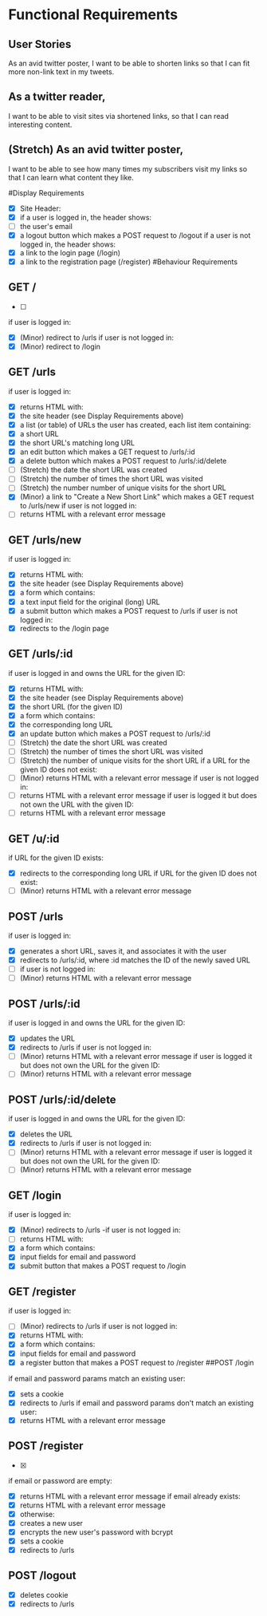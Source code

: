 # Functional Requirements
## User Stories
As an avid twitter poster, 
I want to be able to shorten links 
so that I can fit more non-link text in my tweets.

## As a twitter reader, 
I want to be able to visit sites via shortened links, 
so that I can read interesting content.

## (Stretch) As an avid twitter poster, 
I want to be able to see how many times my subscribers visit my links 
so that I can learn what content they like.

#Display Requirements
- [X] Site Header:
- [x] if a user is logged in, the header shows:
- [ ] the user's email
- [X]  a logout button which makes a POST request to /logout
if a user is not logged in, the header shows:
- [X]  a link to the login page (/login)
- [X]  a link to the registration page (/register)
#Behaviour Requirements
## GET /
- [ ] 
if user is logged in:
- [X]  (Minor) redirect to /urls
if user is not logged in:
- [X]  (Minor) redirect to /login
## GET /urls
if user is logged in:
- [X]  returns HTML with:
- [X]  the site header (see Display Requirements above)
- [X]  a list (or table) of URLs the user has created, each list item containing:
- [X]  a short URL
- [X]  the short URL's matching long URL
- [X]  an edit button which makes a GET request to /urls/:id
- [X]  a delete button which makes a POST request to /urls/:id/delete
- [ ] (Stretch) the date the short URL was created
- [ ] (Stretch) the number of times the short URL was visited
- [ ] (Stretch) the number number of unique visits for the short URL
- [X]  (Minor) a link to "Create a New Short Link" which makes a GET request to /urls/new
if user is not logged in:
- [ ] returns HTML with a relevant error message
## GET /urls/new

if user is logged in:
- [X] returns HTML with:
- [X]  the site header (see Display Requirements above)
- [X]  a form which contains:
- [X]  a text input field for the original (long) URL
- [X]  a submit button which makes a POST request to /urls
if user is not logged in:
- [X]  redirects to the /login page
## GET /urls/:id

if user is logged in and owns the URL for the given ID:
- [X]  returns HTML with:
- [X]  the site header (see Display Requirements above)
- [X]  the short URL (for the given ID)
- [X]  a form which contains:
- [X]  the corresponding long URL
- [X]  an update button which makes a POST request to /urls/:id
- [ ] (Stretch) the date the short URL was created
- [ ] (Stretch) the number of times the short URL was visited
- [ ] (Stretch) the number of unique visits for the short URL
if a URL for the given ID does not exist:
- [ ] (Minor) returns HTML with a relevant error message
if user is not logged in:
- [ ] returns HTML with a relevant error message
if user is logged it but does not own the URL with the given ID:
- [ ] returns HTML with a relevant error message
## GET /u/:id

if URL for the given ID exists:
- [X]  redirects to the corresponding long URL
if URL for the given ID does not exist:
- [ ] (Minor) returns HTML with a relevant error message
## POST /urls

if user is logged in:
- [X]  generates a short URL, saves it, and associates it with the user
- [X]  redirects to /urls/:id, where :id matches the ID of the newly saved URL
- [ ] if user is not logged in:
- [ ] (Minor) returns HTML with a relevant error message
## POST /urls/:id

if user is logged in and owns the URL for the given ID:
- [X]  updates the URL
- [X]  redirects to /urls
if user is not logged in:
- [ ] (Minor) returns HTML with a relevant error message
if user is logged it but does not own the URL for the given ID:
- [ ] (Minor) returns HTML with a relevant error message
## POST /urls/:id/delete
if user is logged in and owns the URL for the given ID:
- [X]  deletes the URL
- [X]  redirects to /urls
if user is not logged in:
- [ ] (Minor) returns HTML with a relevant error message
if user is logged it but does not own the URL for the given ID:
- [ ] (Minor) returns HTML with a relevant error message
## GET /login
if user is logged in:
- [X]  (Minor) redirects to /urls
-if user is not logged in:
- [ ] returns HTML with:
- [X]  a form which contains:
- [X]  input fields for email and password
- [X]  submit button that makes a POST request to /login
## GET /register
if user is logged in:
- [ ] (Minor) redirects to /urls
if user is not logged in:
- [X]  returns HTML with:
- [X]  a form which contains:
- [X]  input fields for email and password
- [X]  a register button that makes a POST request to /register
##POST /login
 
 if email and password params match an existing user:
- [X]  sets a cookie
- [X]  redirects to /urls
if email and password params don't match an existing user:
- [X]  returns HTML with a relevant error message
## POST /register
- [X]  
if email or password are empty:
- [X]  returns HTML with a relevant error message
if email already exists:
- [X]  returns HTML with a relevant error message
- [X]  otherwise:
- [X]  creates a new user
- [X]  encrypts the new user's password with bcrypt
- [X]  sets a cookie
- [X]  redirects to /urls
## POST /logout
 
- [X]  deletes cookie
- [X]  redirects to /urls
